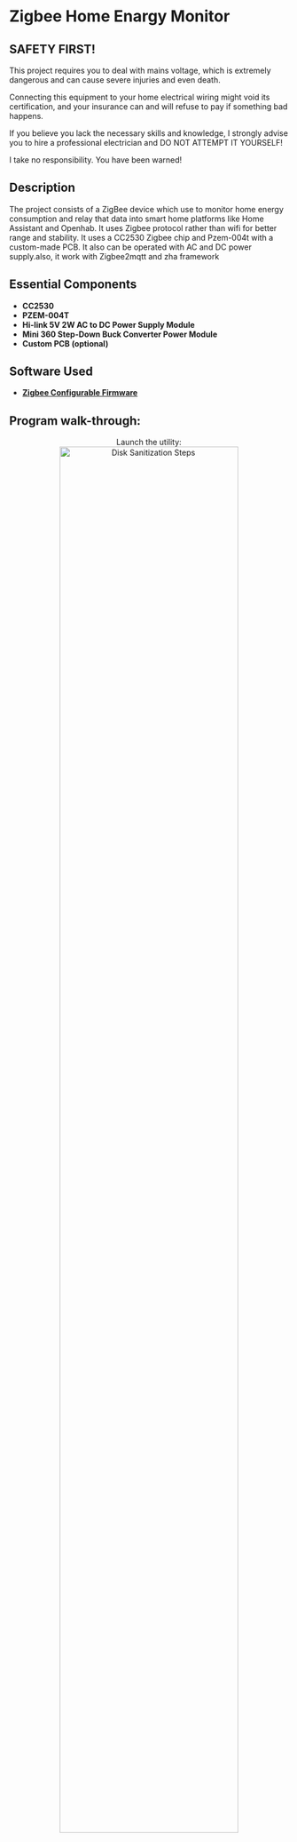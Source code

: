 <h1>Zigbee Home Enargy Monitor</h1> 

<h2>SAFETY FIRST!</h2>
This project requires you to deal with mains voltage, which is extremely dangerous and can cause severe injuries and even death.

Connecting this equipment to your home electrical wiring might void its certification, and your insurance can and will refuse to pay if something bad happens.

If you believe you lack the necessary skills and knowledge, I strongly advise you to hire a professional electrician and DO NOT ATTEMPT IT YOURSELF!

I take no responsibility. You have been warned!

<h2>Description</h2>
The project consists of a ZigBee device which use to monitor home energy consumption and relay that data into smart home platforms like Home Assistant and Openhab. It uses Zigbee protocol rather than wifi for better range and stability. It uses a CC2530 Zigbee chip and Pzem-004t with a custom-made PCB. It also can be operated with AC and DC power supply.also, it work with Zigbee2mqtt and zha framework 



<h2>Essential Components</h2>

- <b>CC2530</b> 
- <b>PZEM-004T</b>
- <b>Hi-link 5V 2W AC to DC Power Supply Module</b>
- <b>Mini 360 Step-Down Buck Converter Power Module</b>
- <b>Custom PCB (optional)</b>





<h2>Software  Used </h2>

- <b>[Zigbee Configurable Firmware](https://ptvo.info/zigbee-switch-configurable-firmware-v2-210/)</b>

<h2>Program walk-through:</h2>

<p align="center">
Launch the utility: <br/>
<img src="https://i.imgur.com/62TgaWL.png" height="80%" width="80%" alt="Disk Sanitization Steps"/>
<br />
<br />
Select the disk:  <br/>
<img src="https://i.imgur.com/tcTyMUE.png" height="80%" width="80%" alt="Disk Sanitization Steps"/>
<br />
<br />
Enter the number of passes: <br/>
<img src="https://i.imgur.com/nCIbXbg.png" height="80%" width="80%" alt="Disk Sanitization Steps"/>
<br />
<br />
Confirm your selection:  <br/>
<img src="https://i.imgur.com/cdFHBiU.png" height="80%" width="80%" alt="Disk Sanitization Steps"/>
<br />
<br />
Wait for process to complete (may take some time):  <br/>
<img src="https://i.imgur.com/JL945Ga.png" height="80%" width="80%" alt="Disk Sanitization Steps"/>
<br />
<br />
Sanitization complete:  <br/>
<img src="https://i.imgur.com/K71yaM2.png" height="80%" width="80%" alt="Disk Sanitization Steps"/>
<br />
<br />
Observe the wiped disk:  <br/>
<img src="https://i.imgur.com/AeZkvFQ.png" height="80%" width="80%" alt="Disk Sanitization Steps"/>
</p>

<!--
 ```diff
- text in red
+ text in green
! text in orange
# text in gray
@@ text in purple (and bold)@@
```
--!>

